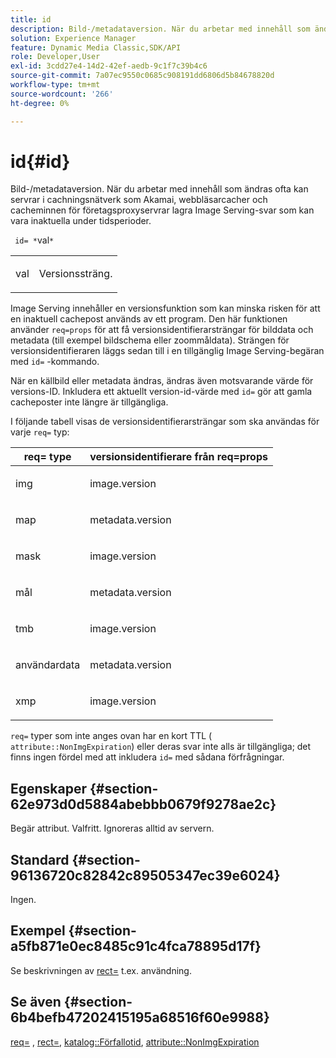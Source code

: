 ```yaml
---
title: id
description: Bild-/metadataversion. När du arbetar med innehåll som ändras ofta kan servrar i cachningsnätverk som Akamai, webbläsarcacher och cacheminnen för företagsproxyservrar lagra Image Serving-svar som kan vara inaktuella under tidsperioder.
solution: Experience Manager
feature: Dynamic Media Classic,SDK/API
role: Developer,User
exl-id: 3cdd27e4-14d2-42ef-aedb-9c1f7c39b4c6
source-git-commit: 7a07ec9550c0685c908191dd6806d5b84678820d
workflow-type: tm+mt
source-wordcount: '266'
ht-degree: 0%

---
```


# id{#id}

Bild-/metadataversion. När du arbetar med innehåll som ändras ofta kan servrar i cachningsnätverk som Akamai, webbläsarcacher och cacheminnen för företagsproxyservrar lagra Image Serving-svar som kan vara inaktuella under tidsperioder.

` id= *`val`*`

<table id="simpletable_3A6EBDA15B004636804E1ACEF952479A"> 
 <tr class="strow"> 
  <td class="stentry"> <p> <span class="codeph"> <span class="varname"> val </span> </span> </p> </td> 
  <td class="stentry"> <p>Versionssträng. </p> </td> 
 </tr> 
</table>

Image Serving innehåller en versionsfunktion som kan minska risken för att en inaktuell cachepost används av ett program. Den här funktionen använder `req=props` för att få versionsidentifierarsträngar för bilddata och metadata (till exempel bildschema eller zoommåldata). Strängen för versionsidentifieraren läggs sedan till i en tillgänglig Image Serving-begäran med `id=` -kommando.

När en källbild eller metadata ändras, ändras även motsvarande värde för versions-ID. Inkludera ett aktuellt version-id-värde med `id=` gör att gamla cacheposter inte längre är tillgängliga.

I följande tabell visas de versionsidentifierarsträngar som ska användas för varje `req=` typ:

<table id="table_AE39BEBE18864880BBBF1C4F16785E2D"> 
 <thead> 
  <tr> 
   <th class="entry"> <b> req= type</b> </th> 
   <th class="entry"> <b> versionsidentifierare från req=props</b> </th> 
  </tr> 
 </thead>
 <tbody> 
  <tr> 
   <td> <p> img </p> </td> 
   <td> <p> image.version </p> </td> 
  </tr> 
  <tr> 
   <td> <p> map </p> </td> 
   <td> <p> metadata.version </p> </td> 
  </tr> 
  <tr> 
   <td> <p> mask </p> </td> 
   <td> <p> image.version </p> </td> 
  </tr> 
  <tr> 
   <td> <p> mål </p> </td> 
   <td> <p> metadata.version </p> </td> 
  </tr> 
  <tr> 
   <td> <p> tmb </p> </td> 
   <td> <p> image.version </p> </td> 
  </tr> 
  <tr> 
   <td> <p> användardata </p> </td> 
   <td> <p> metadata.version </p> </td> 
  </tr> 
  <tr> 
   <td> <p> xmp </p> </td> 
   <td> <p> image.version </p> </td> 
  </tr> 
 </tbody> 
</table>

`req=` typer som inte anges ovan har en kort TTL ( `attribute::NonImgExpiration`) eller deras svar inte alls är tillgängliga; det finns ingen fördel med att inkludera `id=` med sådana förfrågningar.

## Egenskaper {#section-62e973d0d5884abebbb0679f9278ae2c}

Begär attribut. Valfritt. Ignoreras alltid av servern.

## Standard {#section-96136720c82842c89505347ec39e6024}

Ingen.

## Exempel {#section-a5fb871e0ec8485c91c4fca78895d17f}

Se beskrivningen av [rect=](../../../../../is-api/http-ref/image-serving-api-ref/c-http-protocol-reference/c-command-reference/r-rect.md#reference-520b90d30b4c4b4692a723e4df6adaf3) t.ex. användning.

## Se även {#section-6b4befb47202415195a68516f60e9988}

[req=](../../../../../is-api/http-ref/image-serving-api-ref/c-http-protocol-reference/c-command-reference/r-req/r-req.md#reference-907cdb4a97034db7ad94695f25552e76) , [rect=](../../../../../is-api/http-ref/image-serving-api-ref/c-http-protocol-reference/c-command-reference/r-rect.md#reference-520b90d30b4c4b4692a723e4df6adaf3), [katalog::Förfallotid](../../../../../is-api/image-catalog/image-serving-api-ref/c-image-catalog-reference/c-image-svg-data-reference/c-image-data-reference/r-expiration-cat.md#reference-a7afd668ecbb4d2da65d86259aa6a28a), [attribute::NonImgExpiration](../../../../../is-api/image-catalog/image-serving-api-ref/c-image-catalog-reference/c-attributes-reference/r-nonimgexpiration.md#reference-a8066cd0d24b4ea98100ade4821f1f9d)
